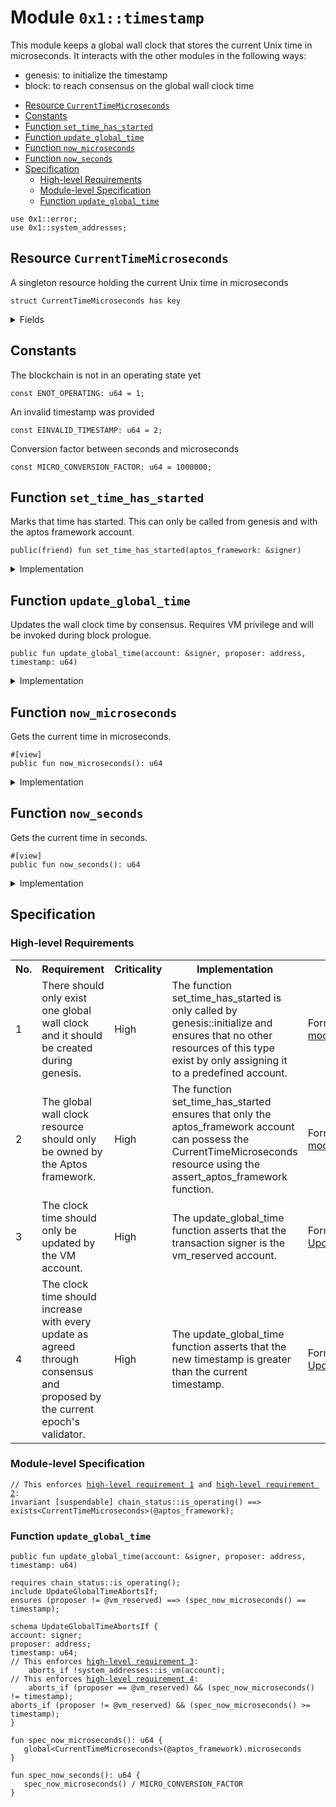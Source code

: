 
<a id="0x1_timestamp"></a>

# Module `0x1::timestamp`

This module keeps a global wall clock that stores the current Unix time in microseconds.
It interacts with the other modules in the following ways:
* genesis: to initialize the timestamp
* block: to reach consensus on the global wall clock time


-  [Resource `CurrentTimeMicroseconds`](#0x1_timestamp_CurrentTimeMicroseconds)
-  [Constants](#@Constants_0)
-  [Function `set_time_has_started`](#0x1_timestamp_set_time_has_started)
-  [Function `update_global_time`](#0x1_timestamp_update_global_time)
-  [Function `now_microseconds`](#0x1_timestamp_now_microseconds)
-  [Function `now_seconds`](#0x1_timestamp_now_seconds)
-  [Specification](#@Specification_1)
    -  [High-level Requirements](#high-level-req)
    -  [Module-level Specification](#module-level-spec)
    -  [Function `update_global_time`](#@Specification_1_update_global_time)


<pre><code>use 0x1::error;<br/>use 0x1::system_addresses;<br/></code></pre>



<a id="0x1_timestamp_CurrentTimeMicroseconds"></a>

## Resource `CurrentTimeMicroseconds`

A singleton resource holding the current Unix time in microseconds


<pre><code>struct CurrentTimeMicroseconds has key<br/></code></pre>



<details>
<summary>Fields</summary>


<dl>
<dt>
<code>microseconds: u64</code>
</dt>
<dd>

</dd>
</dl>


</details>

<a id="@Constants_0"></a>

## Constants


<a id="0x1_timestamp_ENOT_OPERATING"></a>

The blockchain is not in an operating state yet


<pre><code>const ENOT_OPERATING: u64 &#61; 1;<br/></code></pre>



<a id="0x1_timestamp_EINVALID_TIMESTAMP"></a>

An invalid timestamp was provided


<pre><code>const EINVALID_TIMESTAMP: u64 &#61; 2;<br/></code></pre>



<a id="0x1_timestamp_MICRO_CONVERSION_FACTOR"></a>

Conversion factor between seconds and microseconds


<pre><code>const MICRO_CONVERSION_FACTOR: u64 &#61; 1000000;<br/></code></pre>



<a id="0x1_timestamp_set_time_has_started"></a>

## Function `set_time_has_started`

Marks that time has started. This can only be called from genesis and with the aptos framework account.


<pre><code>public(friend) fun set_time_has_started(aptos_framework: &amp;signer)<br/></code></pre>



<details>
<summary>Implementation</summary>


<pre><code>public(friend) fun set_time_has_started(aptos_framework: &amp;signer) &#123;<br/>    system_addresses::assert_aptos_framework(aptos_framework);<br/>    let timer &#61; CurrentTimeMicroseconds &#123; microseconds: 0 &#125;;<br/>    move_to(aptos_framework, timer);<br/>&#125;<br/></code></pre>



</details>

<a id="0x1_timestamp_update_global_time"></a>

## Function `update_global_time`

Updates the wall clock time by consensus. Requires VM privilege and will be invoked during block prologue.


<pre><code>public fun update_global_time(account: &amp;signer, proposer: address, timestamp: u64)<br/></code></pre>



<details>
<summary>Implementation</summary>


<pre><code>public fun update_global_time(<br/>    account: &amp;signer,<br/>    proposer: address,<br/>    timestamp: u64<br/>) acquires CurrentTimeMicroseconds &#123;<br/>    // Can only be invoked by AptosVM signer.<br/>    system_addresses::assert_vm(account);<br/><br/>    let global_timer &#61; borrow_global_mut&lt;CurrentTimeMicroseconds&gt;(@aptos_framework);<br/>    let now &#61; global_timer.microseconds;<br/>    if (proposer &#61;&#61; @vm_reserved) &#123;<br/>        // NIL block with null address as proposer. Timestamp must be equal.<br/>        assert!(now &#61;&#61; timestamp, error::invalid_argument(EINVALID_TIMESTAMP));<br/>    &#125; else &#123;<br/>        // Normal block. Time must advance<br/>        assert!(now &lt; timestamp, error::invalid_argument(EINVALID_TIMESTAMP));<br/>        global_timer.microseconds &#61; timestamp;<br/>    &#125;;<br/>&#125;<br/></code></pre>



</details>

<a id="0x1_timestamp_now_microseconds"></a>

## Function `now_microseconds`

Gets the current time in microseconds.


<pre><code>&#35;[view]<br/>public fun now_microseconds(): u64<br/></code></pre>



<details>
<summary>Implementation</summary>


<pre><code>public fun now_microseconds(): u64 acquires CurrentTimeMicroseconds &#123;<br/>    borrow_global&lt;CurrentTimeMicroseconds&gt;(@aptos_framework).microseconds<br/>&#125;<br/></code></pre>



</details>

<a id="0x1_timestamp_now_seconds"></a>

## Function `now_seconds`

Gets the current time in seconds.


<pre><code>&#35;[view]<br/>public fun now_seconds(): u64<br/></code></pre>



<details>
<summary>Implementation</summary>


<pre><code>public fun now_seconds(): u64 acquires CurrentTimeMicroseconds &#123;<br/>    now_microseconds() / MICRO_CONVERSION_FACTOR<br/>&#125;<br/></code></pre>



</details>

<a id="@Specification_1"></a>

## Specification




<a id="high-level-req"></a>

### High-level Requirements

<table>
<tr>
<th>No.</th><th>Requirement</th><th>Criticality</th><th>Implementation</th><th>Enforcement</th>
</tr>

<tr>
<td>1</td>
<td>There should only exist one global wall clock and it should be created during genesis.</td>
<td>High</td>
<td>The function set_time_has_started is only called by genesis::initialize and ensures that no other resources of this type exist by only assigning it to a predefined account.</td>
<td>Formally verified via <a href="#high-level-req-1">module</a>.</td>
</tr>

<tr>
<td>2</td>
<td>The global wall clock resource should only be owned by the Aptos framework.</td>
<td>High</td>
<td>The function set_time_has_started ensures that only the aptos_framework account can possess the CurrentTimeMicroseconds resource using the assert_aptos_framework function.</td>
<td>Formally verified via <a href="#high-level-req-2">module</a>.</td>
</tr>

<tr>
<td>3</td>
<td>The clock time should only be updated by the VM account.</td>
<td>High</td>
<td>The update_global_time function asserts that the transaction signer is the vm_reserved account.</td>
<td>Formally verified via <a href="#high-level-req-3">UpdateGlobalTimeAbortsIf</a>.</td>
</tr>

<tr>
<td>4</td>
<td>The clock time should increase with every update as agreed through consensus and proposed by the current epoch's validator.</td>
<td>High</td>
<td>The update_global_time function asserts that the new timestamp is greater than the current timestamp.</td>
<td>Formally verified via <a href="#high-level-req-4">UpdateGlobalTimeAbortsIf</a>.</td>
</tr>

</table>




<a id="module-level-spec"></a>

### Module-level Specification


<pre><code>// This enforces <a id="high-level-req-1" href="#high-level-req">high-level requirement 1</a> and <a id="high-level-req-2" href="#high-level-req">high-level requirement 2</a>:
invariant [suspendable] chain_status::is_operating() &#61;&#61;&gt; exists&lt;CurrentTimeMicroseconds&gt;(@aptos_framework);<br/></code></pre>



<a id="@Specification_1_update_global_time"></a>

### Function `update_global_time`


<pre><code>public fun update_global_time(account: &amp;signer, proposer: address, timestamp: u64)<br/></code></pre>




<pre><code>requires chain_status::is_operating();<br/>include UpdateGlobalTimeAbortsIf;<br/>ensures (proposer !&#61; @vm_reserved) &#61;&#61;&gt; (spec_now_microseconds() &#61;&#61; timestamp);<br/></code></pre>




<a id="0x1_timestamp_UpdateGlobalTimeAbortsIf"></a>


<pre><code>schema UpdateGlobalTimeAbortsIf &#123;<br/>account: signer;<br/>proposer: address;<br/>timestamp: u64;<br/>// This enforces <a id="high-level-req-3" href="#high-level-req">high-level requirement 3</a>:
    aborts_if !system_addresses::is_vm(account);<br/>// This enforces <a id="high-level-req-4" href="#high-level-req">high-level requirement 4</a>:
    aborts_if (proposer &#61;&#61; @vm_reserved) &amp;&amp; (spec_now_microseconds() !&#61; timestamp);<br/>aborts_if (proposer !&#61; @vm_reserved) &amp;&amp; (spec_now_microseconds() &gt;&#61; timestamp);<br/>&#125;<br/></code></pre>




<a id="0x1_timestamp_spec_now_microseconds"></a>


<pre><code>fun spec_now_microseconds(): u64 &#123;<br/>   global&lt;CurrentTimeMicroseconds&gt;(@aptos_framework).microseconds<br/>&#125;<br/></code></pre>




<a id="0x1_timestamp_spec_now_seconds"></a>


<pre><code>fun spec_now_seconds(): u64 &#123;<br/>   spec_now_microseconds() / MICRO_CONVERSION_FACTOR<br/>&#125;<br/></code></pre>


[move-book]: https://aptos.dev/move/book/SUMMARY
